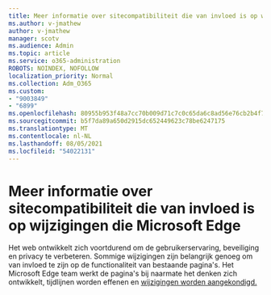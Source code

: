 ```yaml
---
title: Meer informatie over sitecompatibiliteit die van invloed is op wijzigingen die Microsoft Edge
ms.author: v-jmathew
author: v-jmathew
manager: scotv
ms.audience: Admin
ms.topic: article
ms.service: o365-administration
ROBOTS: NOINDEX, NOFOLLOW
localization_priority: Normal
ms.collection: Adm_O365
ms.custom:
- "9003849"
- "6899"
ms.openlocfilehash: 80955b953f48a7cc70b009d71c7c0c65da6c8ad56e76cb2b4f76edd2486dc076
ms.sourcegitcommit: b5f7da89a650d2915dc652449623c78be6247175
ms.translationtype: MT
ms.contentlocale: nl-NL
ms.lasthandoff: 08/05/2021
ms.locfileid: "54022131"
---
```

# <a name="learn-about-site-compatibilityaffecting-changes-coming-to-microsoft-edge"></a>Meer informatie over sitecompatibiliteit die van invloed is op wijzigingen die Microsoft Edge

Het web ontwikkelt zich voortdurend om de gebruikerservaring, beveiliging en privacy te verbeteren. Sommige wijzigingen zijn belangrijk genoeg om van invloed te zijn op de functionaliteit van bestaande pagina's. Het Microsoft Edge team werkt de pagina's bij naarmate het denken zich ontwikkelt, tijdlijnen worden effenen en [wijzigingen worden aangekondigd.](https://go.microsoft.com/fwlink/?linkid=2135534)
